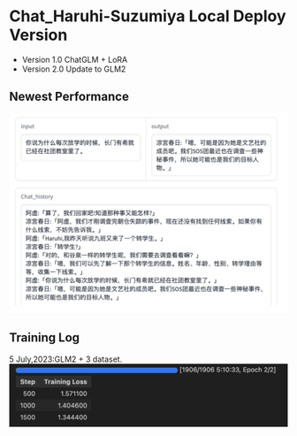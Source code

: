 # Chat_Haruhi-Suzumiya Local Deploy Version
- Version 1.0 ChatGLM + LoRA
- Version 2.0 Update to GLM2
## Newest Performance
<img src='./Logs/Screenshot 2023-07-05 at 09.34.53.png'></img>
## Training Log
5 July,2023:GLM2 + 3 dataset.  
<img src='./Logs/Screenshot 2023-07-05 at 10.48.18.png'></img>

